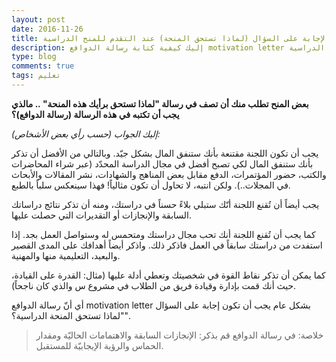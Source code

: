 ```yaml
---
layout: post
date: 2016-11-26
title: كيفية الإجابة على السؤال (لماذا تستحق المنحة) عند التقدم للمنح الدراسية
description: إليك كيفية كتابة رسالة الدوافع motivation letter والتي تطلبها المنح الدراسية
type: blog
comments: true
tags: تعليم
---
```


**بعض المنح تطلب منك أن تصف في رسالة "لماذا تستحق برأيك هذه المنحة" .. مالذي يجب أن تكتبه في هذه الرسالة (رسالة الدوافع)؟**

*إليك الجواب (حسب رأي بعض الأشخاص):*

يجب أن تكون اللجنة مقتنعة بأنك ستنفق المال بشكل جيّد. وبالتالي من الأفضل أن تذكر بأنك ستنفق المال لكي تصبح أفضل في مجال الدراسة المحدّد (عبر شراء المحاضرات والكتب، حضور المؤتمرات، الدفع مقابل بعض المناهج والشهادات، نشر المقالات والأبحاث في المجلات..). ولكن انتبه، لا تحاول أن تكون مثالياً! فهذا سينعكس سلباً بالطبع.

يجب أيضاً أن تُقنع اللجنة أنّك ستبلي بلاءً حسناً في دراستك، ومنه أن تذكر نتائج دراساتك السابقة والإنجازات أو التقديرات التي حصلت عليها.

كما يجب أن تُقنع اللجنة أنك تحب مجال دراستك ومتحمس له وستواصل العمل بجد. إذا استفدت من دراستك سابقاً في العمل فاذكر ذلك. واذكر أيضاً أهدافك على المدى القصير والبعيد، التعليمية منها والمهنية.

كما يمكن أن تذكر نقاط القوة في شخصيتك وتعطي أدلة عليها (مثال: القدرة على القيادة، حيث أنك قمت بإدارة وقيادة فريق من الطلاب في مشروع س والذي كان ناجحاً).

أي أنّ رسالة الدوافع motivation letter بشكل عام يجب أن تكون إجابة على السؤال "لماذا تستحق المنحة الدراسية؟".

> خلاصة: في رسالة الدوافع قم بذكر: الإنجازات السابقة والاهتمامات الحاليّة ومقدار الحماس والرؤية الإيجابيّة للمستقبل.

